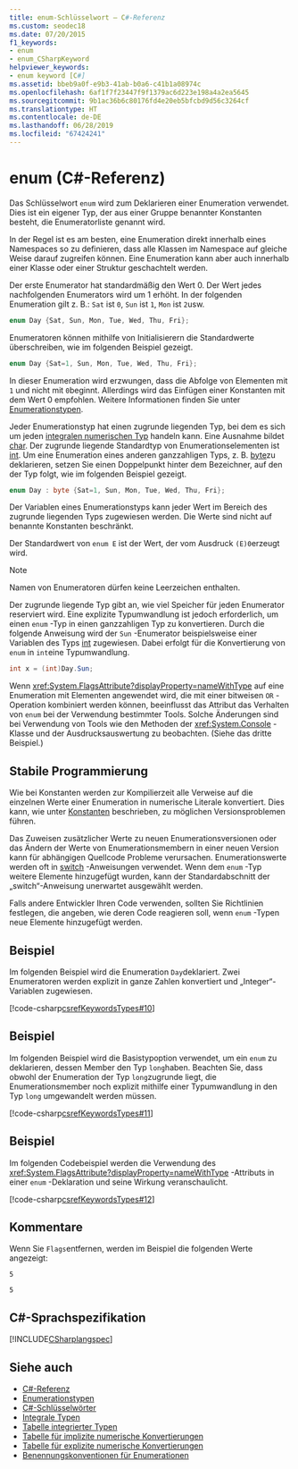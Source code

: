 ```yaml
---
title: enum-Schlüsselwort – C#-Referenz
ms.custom: seodec18
ms.date: 07/20/2015
f1_keywords:
- enum
- enum_CSharpKeyword
helpviewer_keywords:
- enum keyword [C#]
ms.assetid: bbeb9a0f-e9b3-41ab-b0a6-c41b1a08974c
ms.openlocfilehash: 6af1f7f23447f9f1379ac6d223e198a4a2ea5645
ms.sourcegitcommit: 9b1ac36b6c80176fd4e20eb5bfcbd9d56c3264cf
ms.translationtype: HT
ms.contentlocale: de-DE
ms.lasthandoff: 06/28/2019
ms.locfileid: "67424241"
---
```

# <a name="enum-c-reference"></a>enum (C#-Referenz)

Das Schlüsselwort `enum` wird zum Deklarieren einer Enumeration verwendet. Dies ist ein eigener Typ, der aus einer Gruppe benannter Konstanten besteht, die Enumeratorliste genannt wird.  

In der Regel ist es am besten, eine Enumeration direkt innerhalb eines Namespaces so zu definieren, dass alle Klassen im Namespace auf gleiche Weise darauf zugreifen können. Eine Enumeration kann aber auch innerhalb einer Klasse oder einer Struktur geschachtelt werden.

Der erste Enumerator hat standardmäßig den Wert 0. Der Wert jedes nachfolgenden Enumerators wird um 1 erhöht. In der folgenden Enumeration gilt z. B.: `Sat` ist `0`, `Sun` ist `1`, `Mon` ist `2`usw.

```csharp
enum Day {Sat, Sun, Mon, Tue, Wed, Thu, Fri};
```

Enumeratoren können mithilfe von Initialisierern die Standardwerte überschreiben, wie im folgenden Beispiel gezeigt.

```csharp
enum Day {Sat=1, Sun, Mon, Tue, Wed, Thu, Fri};
```

In dieser Enumeration wird erzwungen, dass die Abfolge von Elementen mit `1` und nicht mit `0`beginnt. Allerdings wird das Einfügen einer Konstanten mit dem Wert 0 empfohlen. Weitere Informationen finden Sie unter [Enumerationstypen](../../programming-guide/enumeration-types.md).

Jeder Enumerationstyp hat einen zugrunde liegenden Typ, bei dem es sich um jeden [integralen numerischen Typ](../builtin-types/integral-numeric-types.md) handeln kann. Eine Ausnahme bildet [char](char.md). Der zugrunde liegende Standardtyp von Enumerationselementen ist [int](../builtin-types/integral-numeric-types.md). Um eine Enumeration eines anderen ganzzahligen Typs, z. B. [byte](../builtin-types/integral-numeric-types.md)zu deklarieren, setzen Sie einen Doppelpunkt hinter dem Bezeichner, auf den der Typ folgt, wie im folgenden Beispiel gezeigt.

```csharp
enum Day : byte {Sat=1, Sun, Mon, Tue, Wed, Thu, Fri};
```


Der Variablen eines Enumerationstyps kann jeder Wert im Bereich des zugrunde liegenden Typs zugewiesen werden. Die Werte sind nicht auf benannte Konstanten beschränkt.

Der Standardwert von `enum E` ist der Wert, der vom Ausdruck `(E)0`erzeugt wird.

> [!NOTE]
> Namen von Enumeratoren dürfen keine Leerzeichen enthalten.

Der zugrunde liegende Typ gibt an, wie viel Speicher für jeden Enumerator reserviert wird. Eine explizite Typumwandlung ist jedoch erforderlich, um einen `enum` -Typ in einen ganzzahligen Typ zu konvertieren. Durch die folgende Anweisung wird der `Sun` -Enumerator beispielsweise einer Variablen des Typs [int](../builtin-types/integral-numeric-types.md) zugewiesen. Dabei erfolgt für die Konvertierung von `enum` in `int`eine Typumwandlung.

```csharp
int x = (int)Day.Sun;
```

Wenn <xref:System.FlagsAttribute?displayProperty=nameWithType> auf eine Enumeration mit Elementen angewendet wird, die mit einer bitweisen `OR` -Operation kombiniert werden können, beeinflusst das Attribut das Verhalten von `enum` bei der Verwendung bestimmter Tools. Solche Änderungen sind bei Verwendung von Tools wie den Methoden der <xref:System.Console> -Klasse und der Ausdrucksauswertung zu beobachten. (Siehe das dritte Beispiel.)

## <a name="robust-programming"></a>Stabile Programmierung

Wie bei Konstanten werden zur Kompilierzeit alle Verweise auf die einzelnen Werte einer Enumeration in numerische Literale konvertiert. Dies kann, wie unter [Konstanten](../../programming-guide/classes-and-structs/constants.md) beschrieben, zu möglichen Versionsproblemen führen.

Das Zuweisen zusätzlicher Werte zu neuen Enumerationsversionen oder das Ändern der Werte von Enumerationsmembern in einer neuen Version kann für abhängigen Quellcode Probleme verursachen. Enumerationswerte werden oft in [switch](switch.md) -Anweisungen verwendet. Wenn dem `enum` -Typ weitere Elemente hinzugefügt wurden, kann der Standardabschnitt der „switch“-Anweisung unerwartet ausgewählt werden.

Falls andere Entwickler Ihren Code verwenden, sollten Sie Richtlinien festlegen, die angeben, wie deren Code reagieren soll, wenn `enum` -Typen neue Elemente hinzugefügt werden.

## <a name="example"></a>Beispiel

Im folgenden Beispiel wird die Enumeration `Day`deklariert. Zwei Enumeratoren werden explizit in ganze Zahlen konvertiert und „Integer“-Variablen zugewiesen.

[!code-csharp[csrefKeywordsTypes#10](~/samples/snippets/csharp/VS_Snippets_VBCSharp/csrefKeywordsTypes/CS/keywordsTypes.cs#10)]

## <a name="example"></a>Beispiel

Im folgenden Beispiel wird die Basistypoption verwendet, um ein `enum` zu deklarieren, dessen Member den Typ `long`haben. Beachten Sie, dass obwohl der Enumeration der Typ `long`zugrunde liegt, die Enumerationsmember noch explizit mithilfe einer Typumwandlung in den Typ `long` umgewandelt werden müssen.

[!code-csharp[csrefKeywordsTypes#11](~/samples/snippets/csharp/VS_Snippets_VBCSharp/csrefKeywordsTypes/CS/keywordsTypes.cs#11)]

## <a name="example"></a>Beispiel

Im folgenden Codebeispiel werden die Verwendung des <xref:System.FlagsAttribute?displayProperty=nameWithType> -Attributs in einer `enum` -Deklaration und seine Wirkung veranschaulicht.

[!code-csharp[csrefKeywordsTypes#12](~/samples/snippets/csharp/VS_Snippets_VBCSharp/csrefKeywordsTypes/CS/keywordsTypes.cs#12)]

## <a name="comments"></a>Kommentare

Wenn Sie `Flags`entfernen, werden im Beispiel die folgenden Werte angezeigt:

`5`

`5`

## <a name="c-language-specification"></a>C#-Sprachspezifikation

[!INCLUDE[CSharplangspec](~/includes/csharplangspec-md.md)]

## <a name="see-also"></a>Siehe auch

- [C#-Referenz](../index.md)
- [Enumerationstypen](../../programming-guide/enumeration-types.md)
- [C#-Schlüsselwörter](index.md)
- [Integrale Typen](../../../csharp/language-reference/builtin-types/integral-numeric-types.md)
- [Tabelle integrierter Typen](built-in-types-table.md)
- [Tabelle für implizite numerische Konvertierungen](implicit-numeric-conversions-table.md)
- [Tabelle für explizite numerische Konvertierungen](explicit-numeric-conversions-table.md)
- [Benennungskonventionen für Enumerationen](../../../standard/design-guidelines/names-of-classes-structs-and-interfaces.md#naming-enumerations)
